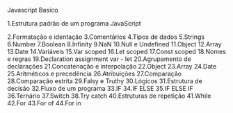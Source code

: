 Javascript Basíco

1.Estrutura padrão de um programa JavaScript

2.Formatação e identação
3.Comentários
4.Tipos de dados
5.Strings
6.Number
7.Boolean
8.Infinity
9.NaN
10.Null e Undefined
11.Object
12.Array
13.Date
14.Variáveis
15.Var scoped
16.Let scoped
17.Const scoped
18.Nomes e regras
19.Declaration assignment var - let
20.Agrupamento de declarações
21.Concatenação e interpolação
22.Object
23.Array
24.Date
25.Aritméticos e precedência
26.Atribuições
27.Comparação
28.Comparação estrita
29.Falsy e Truthy
30.Lógicos
31.Estrutura de decisão
32.Fluxo de um programa
33.IF
34.IF ELSE
35.IF ELSE IF
36.Ternário
37.Switch
38.Try catch
40.Estruturas de repetição
41.While
42.For
43.For of
44.For in
